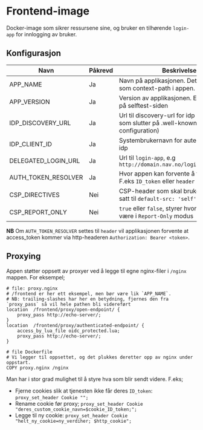 # Frontend-image

Docker-image som sikrer ressursene sine, og bruker en tilhørende `login-app` for innlogging av bruker.

## Konfigurasjon
| Navn | Påkrevd | Beskrivelse |
|------|---------|-------------|
| APP_NAME | Ja | Navn på applikasjonen. Dette vil bli brukt som context-path i appen. |
| APP_VERSION | Ja | Version av applikasjonen. Er bare synlig på selftest-siden |
| IDP_DISCOVERY_URL | Ja | Url til discovery-url for idp (typisk noe som slutter på .well-known/openid-configuration) |
| IDP_CLIENT_ID | Ja | Systembrukernavn for autentisering mot idp |
| DELEGATED_LOGIN_URL | Ja | Url til `login-app`, e.g `http://domain.nav.no/loginapp/api/start` |
| AUTH_TOKEN_RESOLVER | Ja | Hvor appen kan forvente å finne ID_token. F.eks `ID_token` eller `header` |
| CSP_DIRECTIVES | Nei | CSP-header som skal brukes, er default satt til `default-src: 'self'` | 
| CSP_REPORT_ONLY | Nei | `true` eller `false`, styrer hvorvidt CSP skal være i `Report-Only` modus |

**NB** Om `AUTH_TOKEN_RESOLVER` settes til `header` vil applikasjonen forvente at access_token kommer via
http-headeren `Authorization: Bearer <token>`.

## Proxying

Appen støtter oppsett av proxyer ved å legge til egne nginx-filer i `/nginx` mappen.
For eksempel;
```nginx
# file: proxy.nginx
# /frontend er her ett eksempel, men bør være lik `APP_NAME`.
# NB: trailing-slashes har her en betydning, fjernes den fra `proxy_pass` så vil hele pathen bli videreført
location  /frontend/proxy/open-endpoint/ {
    proxy_pass http://echo-server/;
}
location  /frontend/proxy/authenticated-endpoint/ {
    access_by_lua_file oidc_protected.lua;
    proxy_pass http://echo-server/;
}

# file Dockerfile
# Vi legger til oppsettet, og det plukkes deretter opp av nginx under oppstart.
COPY proxy.nginx /nginx
```

Man har i stor grad mulighet til å styre hva som blir sendt videre.
F.eks;
- Fjerne cookies slik at tjenesten ikke får deres `ID_token`: `proxy_set_header Cookie "";`
- Rename cookie før proxy; `proxy_set_header Cookie "deres_custom_cookie_navn=$cookie_ID_token;";`
- Legge til ny cookie: `proxy_set_header Cookie "helt_ny_cookie=ny_verdiher; $http_cookie";`

